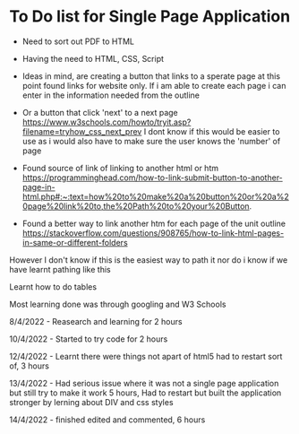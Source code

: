# To Do list for Single Page Application 

* Need to sort out PDF to HTML

* Having the need to HTML, CSS, Script

* Ideas in mind, are creating a button that links to a sperate page
at this point found links for website only. If i am able to create each page i can enter in the information needed from the outline

* Or a button that click 'next' to a next page https://www.w3schools.com/howto/tryit.asp?filename=tryhow_css_next_prev I dont know if this would be easier to use as i would also have to make sure the user knows the 'number' of page

* Found source of link of linking to another html or htm https://programminghead.com/how-to-link-submit-button-to-another-page-in-html.php#:~:text=how%20to%20make%20a%20button%20or%20a%20page%20link%20to,the%20Path%20to%20your%20Button. 

* Found a better way to link another htm for each page of the unit outline https://stackoverflow.com/questions/908765/how-to-link-html-pages-in-same-or-different-folders 

However I don't know if this is the easiest way to path it nor do i know if we have learnt pathing like this

Learnt how to do tables 

Most learning done was through googling and W3 Schools

8/4/2022 - Reasearch and learning for 2 hours

10/4/2022 - Started to try code for 2 hours

12/4/2022 - Learnt there were things not apart of html5 had to restart sort of, 3 hours

13/4/2022 - Had serious issue where it was not a single page application but still try to make it work 5 hours, Had to restart but built the application stronger by lerning about DIV and css styles

14/4/2022 - finished edited and commented, 6 hours 